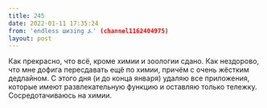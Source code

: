 ```yaml
---
title: 245
date: 2022-01-11 17:35:24
from: 'endless шизing ⍼' (channel1162404975)
layout: post
---
```


Как прекрасно, что всё, кроме химии и зоологии сдано. Как нездорово, что мне дофига пересдавать ещё по химии, причём с очень жёстким дедлайном.
С этого дня (и до конца января) удаляю все приложения, которые имеют развлекательную функцию и оставляю только тележку. Сосредотачиваюсь на химии.
